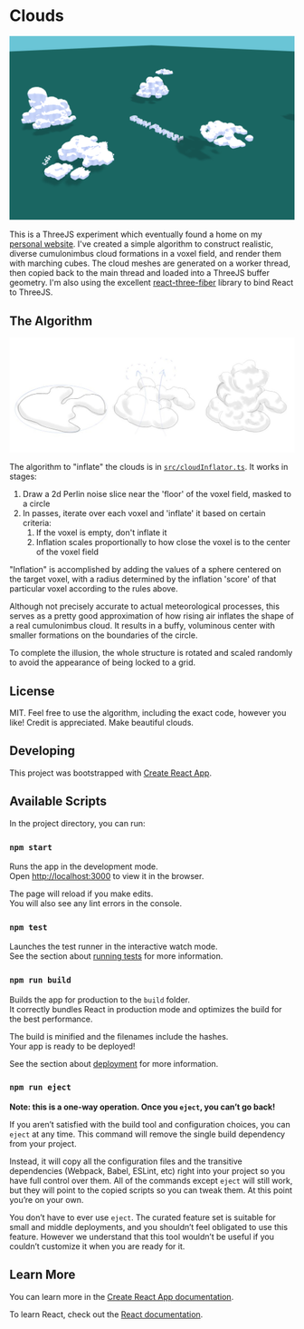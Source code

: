 # Clouds

![clouds rendering](docs/React%20App.png)

This is a ThreeJS experiment which eventually found a home on my [personal website](https://grantforrest.dev). I've created a simple algorithm to construct realistic, diverse cumulonimbus cloud formations in a voxel field, and render them with marching cubes. The cloud meshes are generated on a worker thread, then copied back to the main thread and loaded into a ThreeJS buffer geometry. I'm also using the excellent [react-three-fiber](https://github.com/react-spring/react-three-fiber) library to bind React to ThreeJS.

## The Algorithm

![illustration of inflation algorithm steps](docs/Sketch001.jpg)

The algorithm to "inflate" the clouds is in [`src/cloudInflator.ts`](src/cloudInflator.ts). It works in stages:

1. Draw a 2d Perlin noise slice near the 'floor' of the voxel field, masked to a circle
2. In passes, iterate over each voxel and 'inflate' it based on certain criteria:
   1. If the voxel is empty, don't inflate it
   2. Inflation scales proportionally to how close the voxel is to the center of the voxel field

"Inflation" is accomplished by adding the values of a sphere centered on the target voxel, with a radius determined by the inflation 'score' of that particular voxel according to the rules above.

Although not precisely accurate to actual meteorological processes, this serves as a pretty good approximation of how rising air inflates the shape of a real cumulonimbus cloud. It results in a buffy, voluminous center with smaller formations on the boundaries of the circle.

To complete the illusion, the whole structure is rotated and scaled randomly to avoid the appearance of being locked to a grid.

## License

MIT. Feel free to use the algorithm, including the exact code, however you like! Credit is appreciated. Make beautiful clouds.

## Developing

This project was bootstrapped with [Create React App](https://github.com/facebook/create-react-app).

## Available Scripts

In the project directory, you can run:

### `npm start`

Runs the app in the development mode.<br />
Open [http://localhost:3000](http://localhost:3000) to view it in the browser.

The page will reload if you make edits.<br />
You will also see any lint errors in the console.

### `npm test`

Launches the test runner in the interactive watch mode.<br />
See the section about [running tests](https://facebook.github.io/create-react-app/docs/running-tests) for more information.

### `npm run build`

Builds the app for production to the `build` folder.<br />
It correctly bundles React in production mode and optimizes the build for the best performance.

The build is minified and the filenames include the hashes.<br />
Your app is ready to be deployed!

See the section about [deployment](https://facebook.github.io/create-react-app/docs/deployment) for more information.

### `npm run eject`

**Note: this is a one-way operation. Once you `eject`, you can’t go back!**

If you aren’t satisfied with the build tool and configuration choices, you can `eject` at any time. This command will remove the single build dependency from your project.

Instead, it will copy all the configuration files and the transitive dependencies (Webpack, Babel, ESLint, etc) right into your project so you have full control over them. All of the commands except `eject` will still work, but they will point to the copied scripts so you can tweak them. At this point you’re on your own.

You don’t have to ever use `eject`. The curated feature set is suitable for small and middle deployments, and you shouldn’t feel obligated to use this feature. However we understand that this tool wouldn’t be useful if you couldn’t customize it when you are ready for it.

## Learn More

You can learn more in the [Create React App documentation](https://facebook.github.io/create-react-app/docs/getting-started).

To learn React, check out the [React documentation](https://reactjs.org/).
